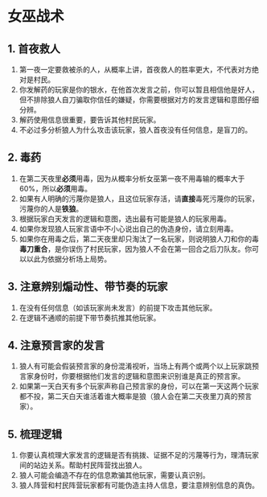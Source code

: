 # 女巫战术

## 1. 首夜救人

1. 第一夜一定要救被杀的人，从概率上讲，首夜救人的胜率更大，不代表对方绝对是村民。
2. 你发解药的玩家是你的银水，在他首次发言之前，你可以暂且相信他是好人，但不排除狼人自刀骗取你信任的嫌疑，你需要根据对方的发言逻辑和意图仔细分辨。
3. 解药使用信息很重要，要告诉其他村民玩家。
4. 不必过多分析狼人为什么攻击该玩家，狼人首夜没有任何信息，是盲刀的。

## 2. 毒药

1. 在第二天夜里**必须**用毒，因为从概率分析女巫第一夜不用毒输的概率大于60%，所以**必须**用毒。
2. 如果有人明确的污蔑你是狼人，且这位玩家存活，请**直接**毒死污蔑你的玩家，污蔑你的人是**铁狼**。
3. 根据玩家白天发言的逻辑和意图，选出最有可能是狼人的玩家用毒。
4. 如果你发现狼人玩家言语中不小心说出自己的伪造身份，请立刻用毒。
5. 如果你在用毒之后，第二天夜里却只淘汰了一名玩家，则说明狼人刀和你的毒**毒刀重合**，是你误伤了村民玩家，因为狼人不会在第一回合之后刀队友。你可以以此为依据分析场上局势。

## 3. 注意辨别煽动性、带节奏的玩家

1. 在没有任何信息（如该玩家尚未发言）的前提下攻击其他玩家。
2. 在逻辑不通顺的前提下带节奏抗推其他玩家。

## 4. 注意预言家的发言

1. 狼人有可能会假装预言家的身份混淆视听，当场上有两个或两个以上玩家跳预言家身份时，你要根据他们发言的逻辑和意图来识别谁是真正的预言家。
2. 如果第一天白天有多个玩家声称自己预言家的身份，可以在第一天这两个玩家都不投，第二天白天谁活着谁大概率是狼（狼人会在第二天夜里刀真的预言家）。

## 5. 梳理逻辑

1. 你要认真梳理大家发言的逻辑是否有挑拨、证据不足的污蔑等行为，理清玩家间的站边关系。帮助村民阵营找出狼人。
2. 狼人可能会编造不存在的信息欺骗其他玩家，需要认真识别。
3. 狼人阵营和村民阵营玩家都有可能伪造主持人信息，要注意辨别信息的真伪。
